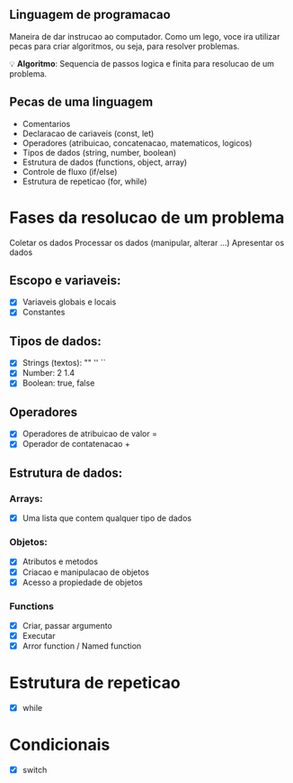 ## Linguagem de programacao

Maneira de dar instrucao ao computador.
Como um lego, voce ira utilizar pecas para criar algoritmos, ou seja, para resolver problemas.

💡 **Algoritmo**: Sequencia de passos logica e finita para resolucao de um problema.

## Pecas de uma linguagem

- Comentarios
- Declaracao de cariaveis (const, let)
- Operadores (atribuicao, concatenacao, matematicos, logicos)
- Tipos de dados (string, number, boolean)
- Estrutura de dados (functions, object, array)
- Controle de fluxo (if/else)
- Estrutura de repeticao (for, while)

# Fases da resolucao de um problema

Coletar os dados
Processar os dados (manipular, alterar ...)
Apresentar os dados

## Escopo e variaveis:

- [x] Variaveis globais e locais
- [x] Constantes

## Tipos de dados:

- [x] Strings (textos): "" '' ``
- [x] Number: 2 1.4
- [x] Boolean: true, false

## Operadores

- [x] Operadores de atribuicao de valor =
- [x] Operador de contatenacao +

## Estrutura de dados:

### Arrays:

- [x] Uma lista que contem qualquer tipo de dados

### Objetos:

- [x] Atributos e metodos
- [x] Criacao e manipulacao de objetos
- [x] Acesso a propiedade de objetos

### Functions

- [x] Criar, passar argumento
- [x] Executar
- [x] Arror function / Named function

# Estrutura de repeticao

- [x] while

# Condicionais

- [x] switch
